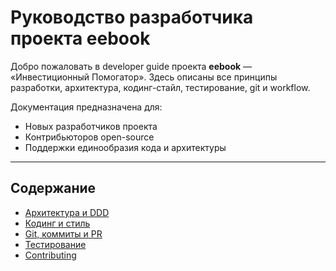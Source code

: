 # Руководство разработчика проекта eebook

Добро пожаловать в developer guide проекта **eebook** — «Инвестиционный Помогатор».
Здесь описаны все принципы разработки, архитектура, кодинг-стайл, тестирование, git и workflow.

Документация предназначена для:

- Новых разработчиков проекта
- Контрибьюторов open-source
- Поддержки единообразия кода и архитектуры

---

## Содержание

- [Архитектура и DDD](architecture.md)
- [Кодинг и стиль](coding_guidelines.md)
- [Git, коммиты и PR](git_commits.md)
- [Тестирование](testing.md)
- [Contributing](contributing.md)
